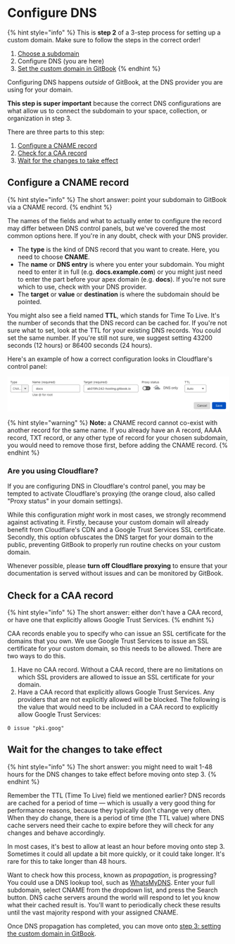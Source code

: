 # Configure DNS

{% hint style="info" %}
This is **step 2** of a 3-step process for setting up a custom domain. Make sure to follow the steps in the correct order!

1. [Choose a subdomain](choose-a-subdomain.md)
2. Configure DNS (you are here)
3. [Set the custom domain in GitBook](custom-domain-setup-on-gitbook.md)
{% endhint %}

Configuring DNS happens _outside_ of GitBook, at the DNS provider you are using for your domain.

**This step is super important** because the correct DNS configurations are what allow us to connect the subdomain to your space, collection, or organization in step 3.

There are three parts to this step:

1. [Configure a CNAME record](dns-configuration.md#configure-a-cname-record)
2. [Check for a CAA record](dns-configuration.md#check-for-a-caa-record)
3. [Wait for the changes to take effect](dns-configuration.md#wait-for-the-changes-to-take-effect)

## Configure a CNAME record

{% hint style="info" %}
The short answer: point your subdomain to GitBook via a CNAME record.
{% endhint %}

The names of the fields and what to actually enter to configure the record may differ between DNS control panels, but we've covered the most common options here. If you're in any doubt, check with your DNS provider.

* The **type** is the kind of DNS record that you want to create. Here, you need to choose **CNAME**.
* The **name** or **DNS entry** is where you enter your subdomain. You might need to enter it in full (e.g. **docs.example.com**) or you might just need to enter the part before your apex domain (e.g. **docs**). If you're not sure which to use, check with your DNS provider.
* The **target** or **value** or **destination** is where the subdomain should be pointed.

You might also see a field named **TTL**, which stands for Time To Live. It's the number of seconds that the DNS record can be cached for. If you're not sure what to set, look at the TTL for your existing DNS records. You could set the same number. If you're still not sure, we suggest setting 43200 seconds (12 hours) or 86400 seconds (24 hours).

Here's an example of how a correct configuration looks in Cloudflare's control panel:

![A properly configured custom domain in Cloudflare's control panel](<../../.gitbook/assets/Screenshot 2022-04-11 at 16.53.56.png>)

{% hint style="warning" %}
**Note:** a CNAME record cannot co-exist with another record for the same name. If you already have an A record, AAAA record, TXT record, or any other type of record for your chosen subdomain, you would need to remove those first, before adding the CNAME record.
{% endhint %}

### Are you using Cloudflare?

If you are configuring DNS in Cloudflare's control panel, you may be tempted to activate Cloudflare's proxying (the orange cloud, also called "Proxy status" in your domain settings).

While this configuration _might_ work in most cases, we strongly recommend against activating it. Firstly, because your custom domain will already benefit from Cloudflare's CDN and a Google Trust Services SSL certificate. Secondly, this option obfuscates the DNS target for your domain to the public, preventing GitBook to properly run routine checks on your custom domain.

Whenever possible, please **turn off Cloudflare proxying** to ensure that your documentation is served without issues and can be monitored by GitBook.

## Check for a CAA record

{% hint style="info" %}
The short answer: either don't have a CAA record, or have one that explicitly allows Google Trust Services.
{% endhint %}

CAA records enable you to specify who can issue an SSL certificate for the domains that you own. We use Google Trust Services to issue an SSL certificate for your custom domain, so this needs to be allowed. There are two ways to do this.

1. Have no CAA record. Without a CAA record, there are no limitations on which SSL providers are allowed to issue an SSL certificate for your domain.
2. Have a CAA record that explicitly allows Google Trust Services. Any providers that are not explicitly allowed will be blocked. The following is the value that would need to be included in a CAA record to explicitly allow Google Trust Services:

```
0 issue "pki.goog"
```

## Wait for the changes to take effect

{% hint style="info" %}
The short answer: you might need to wait 1-48 hours for the DNS changes to take effect before moving onto step 3.
{% endhint %}

Remember the TTL (Time To Live) field we mentioned earlier? DNS records are cached for a period of time — which is usually a very good thing for performance reasons, because they typically don't change very often. When they _do_ change, there is a period of time (the TTL value) where DNS cache servers need their cache to expire before they will check for any changes and behave accordingly.

In most cases, it's best to allow at least an hour before moving onto step 3. Sometimes it could all update a bit more quickly, or it could take longer. It's rare for this to take longer than 48 hours.

Want to check how this process, known as _propagation_, is progressing? You could use a DNS lookup tool, such as [WhatsMyDNS](https://www.whatsmydns.net/). Enter your full subdomain, select CNAME from the dropdown list, and press the Search button. DNS cache servers around the world will respond to let you know what their cached result is. You'll want to periodically check these results until the vast majority respond with your assigned CNAME.

Once DNS propagation has completed, you can move onto [step 3: setting the custom domain in GitBook](custom-domain-setup-on-gitbook.md).

